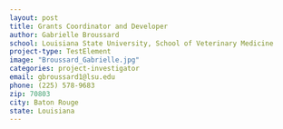 ```yaml
---
layout: post
title: Grants Coordinator and Developer
author: Gabrielle Broussard
school: Louisiana State University, School of Veterinary Medicine
project-type: TestElement
image: "Broussard_Gabrielle.jpg"
categories: project-investigator
email: gbroussard1@lsu.edu
phone: (225) 578-9683
zip: 70803
city: Baton Rouge
state: Louisiana
---
```

